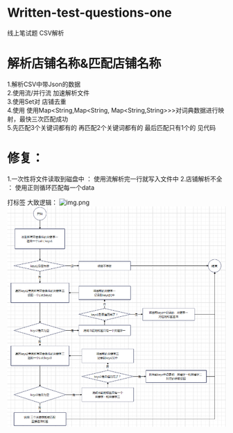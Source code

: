 # Written-test-questions-one
线上笔试题 CSV解析

# 解析店铺名称&匹配店铺名称
1.解析CSV中带Json的数据   
2.使用流/并行流 加速解析文件    
3.使用Set对 店铺去重    
4.使用 使用Map<String,Map<String, Map<String,String>>>对词典数据进行映射，最快三次匹配成功    
5.先匹配3个关键词都有的 再匹配2个关键词都有的 最后匹配只有1个的   见代码

# 修复：
1.一次性将文件读取到磁盘中   ：  使用流解析完一行就写入文件中
2.店铺解析不全      ：    使用正则循环匹配每一个data

打标签 大致逻辑：
![img.png](img.png)
![Image text](https://github.com/CCYYT/images/blob/main/Snipaste_2023-11-25_23-37-39.png)
